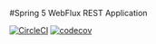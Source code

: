 #Spring 5 WebFlux REST Application

[![CircleCI](https://circleci.com/gh/OlegPod/spring5-webflux-rest.svg?style=svg)](https://circleci.com/gh/OlegPod/spring5-webflux-rest)
[![codecov](https://codecov.io/gh/OlegPod/spring5-webflux-rest/branch/master/graph/badge.svg)](https://codecov.io/gh/OlegPod/spring5-webflux-rest)